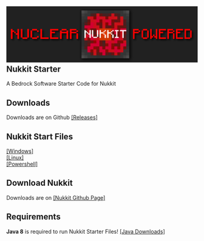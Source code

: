 [![Banner](https://github.com/CloudburstMC/Nukkit/blob/master/.github/images/banner.png)](https://github.com/CloudburstMC/Nukkit)
Nukkit Starter
--------------
A Bedrock Software Starter Code for Nukkit

Downloads
--------------
Downloads are on Github [[Releases]](https://github.com/xXhen2527Xx/Nukkit-Starter/releases/)

Nukkit Start Files
--------------
[[Windows]](https://github.com/xXhen2527Xx/Nukkit.Starter/blob/master/start.bat)<br>
[[Linux]](https://github.com/xXhen2527Xx/Nukkit.Starter/blob/master/start.sh)<br>
[[Powershell]](https://github.com/xXhen2527Xx/Nukkit.Starter/blob/master/start.ps1)<br>

Download Nukkit
--------------
Downloads are on [[Nukkit Github Page]](https://github.com/CloudburstMC/Nukkit/releases/tag/snapshot)

Requirements
--------------
**Java 8** is required to run Nukkit Starter Files! [[Java Downloads]](https://java.com/en/download/)
